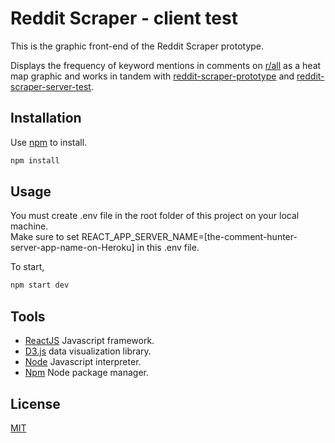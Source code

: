 # Reddit Scraper - client test

This is the graphic front-end of the Reddit Scraper prototype.

Displays the frequency of keyword mentions in comments on [r/all](https://www.reddit.com/r/all/)
as a heat map graphic and works in tandem with [reddit-scraper-prototype](https://github.com/rosealexander/reddit-scraper-prototype) 
and [reddit-scraper-server-test](https://github.com/rosealexander/reddit-scraper-server-test).  

## Installation

Use [npm](https://www.npmjs.com) to install.

```bash
npm install
```

## Usage

You must create .env file in the root folder of this project on your local machine.  
Make sure to set REACT_APP_SERVER_NAME=[the-comment-hunter-server-app-name-on-Heroku] in this .env file.

To start,
```bash
npm start dev
```

## Tools

* [ReactJS](https://reactjs.org) Javascript framework.  
* [D3.js](https://d3js.org) data visualization library.  
* [Node](https://nodejs.org/en/) Javascript interpreter.  
* [Npm](https://www.npmjs.com) Node package manager.  

## License
[MIT](https://choosealicense.com/licenses/mit/)
